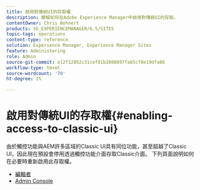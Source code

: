 ```yaml
---
title: 啟用對傳統UI的存取權
description: 瞭解如何在Adobe Experience Manager中啟用對傳統UI的存取。
contentOwner: Chris Bohnert
products: SG_EXPERIENCEMANAGER/6.5/SITES
topic-tags: operations
content-type: reference
solution: Experience Manager, Experience Manager Sites
feature: Administering
role: Admin
source-git-commit: e12f12862c31cef81b2808897fab5cf8e19dfa86
workflow-type: tm+mt
source-wordcount: '70'
ht-degree: 1%

---
```


# 啟用對傳統UI的存取權{#enabling-access-to-classic-ui}

由於觸控功能與AEM許多區域的Classic UI具有同位功能，甚至超越了Classic UI，因此現在預設會停用透過觸控功能介面存取Classic介面。 下列頁面說明如何在必要時重新啟用此存取權。

* [編輯者](/help/sites-administering/enable-classic-ui-editor.md)
* [Admin Console](/help/sites-administering/enable-classic-ui-admin.md)
